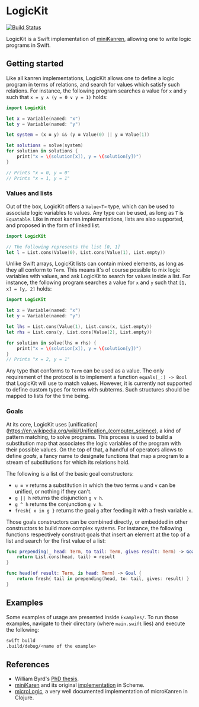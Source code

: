 # LogicKit

[![Build Status](https://travis-ci.org/kyouko-taiga/LogicKit.svg?branch=master)](https://travis-ci.org/kyouko-taiga/LogicKit)

LogicKit is a Swift implementation of [miniKanren](http://minikanren.org), allowing one to write logic programs in Swift.

## Getting started

Like all kanren implementations, LogicKit allows one to define a logic program in terms of relations, and search for values which satisfy such relations.
For instance, the following program searches a value for `x` and `y` such that `x = y ∧ (y = 0 ∨ y = 1)` holds:

```swift
import LogicKit

let x = Variable(named: "x")
let y = Variable(named: "y")

let system = (x ≡ y) && (y ≡ Value(0) || y ≡ Value(1))

let solutions = solve(system)
for solution in solutions {
    print("x = \(solution[x]), y = \(solution[y])")
}

// Prints "x = 0, y = 0"
// Prints "x = 1, y = 1"
```

### Values and lists

Out of the box, LogicKit offers a `Value<T>` type, which can be used to associate logic variables to values.
Any type can be used, as long as `T` is `Equatable`.
Like in most kanren implementations, lists are also supported, and proposed in the form of linked list.

```swift
import LogicKit

// The following represents the list [0, 1]
let l = List.cons(Value(0), List.cons(Value(1), List.empty))
```

Unlike Swift arrays, LogicKit lists can contain mixed elements, as long as they all conform to `Term`.
This means it's of course possible to mix logic variables with values, and ask LogicKit to search for values inside a list.
For instance, the following program searches a value for `x` and `y` such that `[1, x] = [y, 2]` holds:

```swift
import LogicKit

let x = Variable(named: "x")
let y = Variable(named: "y")

let lhs = List.cons(Value(1), List.cons(x, List.empty))
let rhs = List.cons(y, List.cons(Value(2), List.empty))

for solution in solve(lhs ≡ rhs) {
    print("x = \(solution[x]), y = \(solution[y])")
}
// Prints "x = 2, y = 1"
```

Any type that conforms to `Term` can be used as a value.
The only requirement of the protocol is to implement a function `equals(_:) -> Bool` that LogicKit will use to match values.
However, it is currently not supported to define custom types for terms with subterms.
Such structures should be mapped to lists for the time being.

### Goals

At its core, LogicKit uses [unification](https://en.wikipedia.org/wiki/Unification_(computer_science), a kind of pattern matching, to solve programs.
This process is used to build a substitution map that associates the logic variables of the program with their possible values.
On the top of that, a handful of operators allows to define *goals*, a fancy name to designate functions that map a program to a stream of substitutions for which its relations hold.

The following is a list of the basic goal constructors:

* `u ≡ v` returns a substitution in which the two terms `u` and `v` can be unified, or nothing if they can't.
* `g || h` returns the disjunction `g ∨ h`.
* `g ^ h` returns the conjunction `g ∨ h`.
* `fresh{ x in g }` returns the goal `g` after feeding it with  a fresh variable `x`.

Those goals constructors can be combined directly, or embedded in other constructors to build more complex systems.
For instance, the following functions respectively construct goals that insert an element at the top of a list and search for the first value of a list:

```swift
func prepending(_ head: Term, to tail: Term, gives result: Term) -> Goal {
    return List.cons(head, tail) ≡ result
}

func head(of result: Term, is head: Term) -> Goal {
    return fresh{ tail in prepending(head, to: tail, gives: result) }
}
```

## Examples

Some examples of usage are presented inside `Examples/`.
To run those examples, navigate to their directory (where `main.swift` lies) and execute the following:

```bash
swift build
.build/debug/<name of the example>
```

## References

* William Byrd's [PhD thesis](http://gradworks.umi.com/3380156.pdf).
* [miniKaren](http://minikanren.org) and its original [implementation](https://github.com/webyrd/miniKanren) in Scheme.
* [microLogic](http://mullr.github.io/micrologic/literate.html#sec-2-5), a very well documented implementation of microKanren in Clojure.
